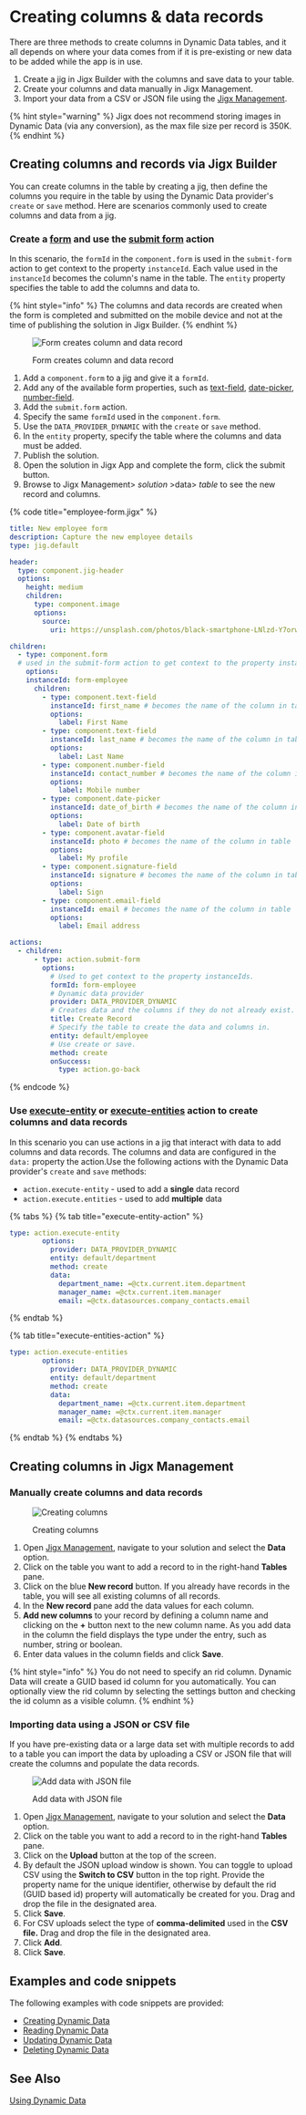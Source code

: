 # Creating columns & data records

There are three methods to create columns in Dynamic Data tables, and it all depends on where your data comes from if it is pre-existing or new data to be added while the app is in use.

1. Create a jig in Jigx Builder with the columns and save data to your table.
2. Create your columns and data manually in Jigx Management.
3. Import your data from a CSV or JSON file using the [Jigx Management](https://manage.jigx.com/).

{% hint style="warning" %}
Jigx does not recommend storing images in Dynamic Data (via any conversion), as the max file size per record is 350K.&#x20;
{% endhint %}

## Creating columns and records via Jigx Builder

You can create columns in the table by creating a jig, then define the columns you require in the table by using the Dynamic Data provider's `create` or `save` method. Here are scenarios commonly used to create columns and data from a jig.

### Create a [**form**](https://docs.jigx.com/examples/readme/components/form) and use the [**submit form**](https://docs.jigx.com/examples/readme/actions/submit-form) action

In this scenario, the `formId` in the `component.form` is used in the `submit-form` action to get context to the property `instanceId`. Each value used in the `instanceId` becomes the column's name in the table. The `entity` property specifies the table to add the columns and data to.

{% hint style="info" %}
&#x20;The columns and data records are created when the form is completed and submitted on the mobile device and not at the time of publishing the solution in Jigx Builder.
{% endhint %}

<figure><img src="../../../../.gitbook/assets/DD-column-form.png" alt="Form creates column and data record"><figcaption><p>Form creates column and data record</p></figcaption></figure>

1. Add a `component.form` to a jig and give it a `formId`.
2. Add any of the available form properties, such as [text-field](https://docs.jigx.com/examples/readme/components/text-field), [date-picker](https://docs.jigx.com/examples/readme/components/date-picker), [number-field](https://docs.jigx.com/examples/readme/components/number-field).
3. Add the `submit.form` action.
4. Specify the same `formId` used in the `component.form`.
5. Use the `DATA_PROVIDER_DYNAMIC` with the `create` or `save` method.
6. In the `entity` property, specify the table where the columns and data must be added.
7. Publish the solution.
8. Open the solution in Jigx App and complete the form, click the submit button.
9. Browse to Jigx Management> _solution_ >data> _table_ to see the new record and columns.

{% code title="employee-form.jigx" %}
```yaml
title: New employee form
description: Capture the new employee details
type: jig.default

header:
  type: component.jig-header
  options:
    height: medium
    children:
      type: component.image
      options:
        source:
          uri: https://unsplash.com/photos/black-smartphone-LNlzd-Y7orw

children:
  - type: component.form
  # used in the submit-form action to get context to the property instanceId.
    options:
    instanceId: form-employee 
      children:
        - type: component.text-field
          instanceId: first_name # becomes the name of the column in table
          options:
            label: First Name
        - type: component.text-field
          instanceId: last_name # becomes the name of the column in table
          options:
            label: Last Name
        - type: component.number-field
          instanceId: contact_number # becomes the name of the column in table
          options:
            label: Mobile number
        - type: component.date-picker
          instanceId: date_of_birth # becomes the name of the column in table
          options:
            label: Date of birth
        - type: component.avatar-field
          instanceId: photo # becomes the name of the column in table
          options:
            label: My profile
        - type: component.signature-field
          instanceId: signature # becomes the name of the column in table
          options:
            label: Sign
        - type: component.email-field
          instanceId: email # becomes the name of the column in table
          options:
            label: Email address

actions:
  - children:
      - type: action.submit-form
        options:
          # Used to get context to the property instanceIds.
          formId: form-employee 
          # Dynamic data provider
          provider: DATA_PROVIDER_DYNAMIC 
          # Creates data and the columns if they do not already exist.
          title: Create Record 
          # Specify the table to create the data and columns in.
          entity: default/employee 
          # Use create or save.
          method: create 
          onSuccess:
            type: action.go-back
```
{% endcode %}

### Use [execute-entity](https://docs.jigx.com/examples/readme/actions/execute-entity) or [execute-entities](https://docs.jigx.com/examples/execute-entities) action to create columns and data records

In this scenario you can use actions in a jig that interact with data to add columns and data records. The columns and data are configured in the `data:` property the action.Use the following actions with the Dynamic Data provider's `create` and `save` methods:

* `action.execute-entity` - used to add a **single** data record
* `action.execute.entities` - used to add **multiple** data

{% tabs %}
{% tab title="execute-entity-action" %}
```yaml
type: action.execute-entity
        options:
          provider: DATA_PROVIDER_DYNAMIC
          entity: default/department
          method: create
          data:
            department_name: =@ctx.current.item.department
            manager_name: =@ctx.current.item.manager
            email: =@ctx.datasources.company_contacts.email
```
{% endtab %}

{% tab title="execute-entities-action" %}
```yaml
type: action.execute-entities
        options:
          provider: DATA_PROVIDER_DYNAMIC
          entity: default/department
          method: create
          data:
            department_name: =@ctx.current.item.department
            manager_name: =@ctx.current.item.manager
            email: =@ctx.datasources.company_contacts.email
```
{% endtab %}
{% endtabs %}

## Creating columns in Jigx Management

### Manually create columns and data records

<figure><img src="../../../../.gitbook/assets/DD-Column-mngt.gif" alt="Creating columns"><figcaption><p>Creating columns</p></figcaption></figure>

1. Open [Jigx Management](<../../../../Administration/Management Overview.md>), navigate to your solution and select the **Data** option.
2. Click on the table you want to add a record to in the right-hand **Tables** pane.
3. Click on the blue **New record** button. If you already have records in the table, you will see all existing columns of all records.
4. In the **New record** pane add the data values for each column.
5. **Add new columns** to your record by defining a column name and clicking on the **+** button next to the new column name. As you add data in the column the field displays the type under the entry, such as number, string or boolean.
6. Enter data values in the column fields and click **Save**.

{% hint style="info" %}
You do not need to specify an rid column. Dynamic Data will create a GUID based id column for you automatically. You can optionally view the rid column by selecting the settings button and checking the id column as a visible column.
{% endhint %}

### Importing data using a JSON or CSV file

If you have pre-existing data or a large data set with multiple records to add to a table you can import the data by uploading a CSV or JSON file that will create the columns and populate the data records.

<figure><img src="../../../../.gitbook/assets/DD-AddJSON.gif" alt="Add data with JSON file"><figcaption><p>Add data with JSON file</p></figcaption></figure>

1. Open [Jigx Management](<../../../../Administration/Management Overview.md>), navigate to your solution and select the **Data** option.
2. Click on the table you want to add a record to in the right-hand **Tables** pane.
3. Click on the **Upload** button at the top of the screen.
4. By default the JSON upload window is shown. You can toggle to upload CSV using the **Switch to CSV** button in the top right. Provide the property name for the unique identifier, otherwise by default the rid (GUID based id) property will automatically be created for you. Drag and drop the file in the designated area.
5. Click **Save**.
6. For CSV uploads select the type of **comma-delimited** used in the **CSV file.** Drag and drop the file in the designated area.
7. Click **Add**.
8. Click **Save**.

## Examples and code snippets

The following examples with code snippets are provided:

* [Creating Dynamic Data](https://docs.jigx.com/examples/readme/data-providers/dynamic-data/creating-dynamic-data)
* [Reading Dynamic Data](https://docs.jigx.com/examples/readme/data-providers/dynamic-data/reading-dynamic-data)
* [Updating Dynamic Data](https://docs.jigx.com/examples/readme/data-providers/dynamic-data/updating-dynamic-data)
* [Deleting Dynamic Data](https://docs.jigx.com/examples/readme/data-providers/dynamic-data/deleting-dynamic-data)

## See Also

[Using Dynamic Data](using-dynamic-data.md)
